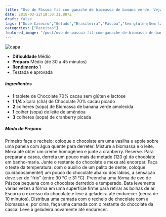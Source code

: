 ```yaml
---
title: "Ovo de Páscoa fit com ganache de biomassa de banana verde. Veja a receita"
date: 2018-03-22T18:30:31.887Z
draft: false
tags: ["Doce Caseiro","Gelado","Brasileira","Páscoa","Sem glúten;Sem lactose","Páscoa"]
categories: ["Receitas"]
featured_image: "/post/ovo-de-pascoa-fit-com-ganache-de-biomassa-de-banana-verde-veja-a-receita.31460b90.jpg"
---
```


![capa](/post/ovo-de-pascoa-fit-com-ganache-de-biomassa-de-banana-verde-veja-a-receita.31460b90.jpg)

*   **Dificuldade** Médio
*   **Preparo** Médio (de 30 a 45 minutos)
*   **Rendimento** 1
*   Testada e aprovada
    

##### Ingredientes

*   **1** tablete de Chocolate 70% cacau sem glúten e lactose
*   **1 1/4** xícara (chá) de Chocolate 70% cacau picado
*   **2** colheres (sopa) de Biomassa de banana verde amolecida
*   **1** colher (sopa) de leite de amêndoa
*   **3** colheres (sopa) de cranberry picada

##### Modo de Preparo

Primeiro faça o recheio: coloque o chocolate em uma vasilha e apoie sobre uma panela com água quente para derreter. Misture a biomassa e o leite. Mexa até obter um creme homogêneo e junte a cranberry. Reserve. Para preparar a casca, derreta um pouco mais da metade (120 g) do chocolate em banho-maria. Junte o restante do chocolate e mexa até encorpar. Faça o teste da temperatura: com o auxilio de um palito de dente, coloque (cuidadosamente!) um pouco do chocolate abaixo dos lábios, a sensação deve ser de “frio” (entre 30 °C e 31 °C). Preencha uma fôrma de ovo de Páscoa pequena com o chocolate derretido e temperado. Bata levemente várias vezes a fôrma em uma superfície firme para retirar as bolhas de ar. Escorra o excesso do chocolate e leve à geladeira até endurecer (cerca de 10 minutos). Distribua uma camada com o recheio de chocolate com a biomassa e, por cima, faça uma camada com o restante do chocolate da casca. Leve à geladeira novamente até endurecer.
